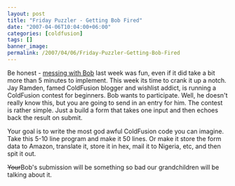 ```yaml
---
layout: post
title: "Friday Puzzler - Getting Bob Fired"
date: "2007-04-06T10:04:00+06:00"
categories: [coldfusion]
tags: []
banner_image: 
permalink: /2007/04/06/Friday-Puzzler-Getting-Bob-Fired
---
```


Be honest - <a href="http://ray.camdenfamily.com/index.cfm/2007/3/30/Friday-Puzzler--Getting-even-with-Bob">messing with Bob</a> last week was fun, even if it did take a bit more than 5 minutes to implement. This week its time to crank it up a notch. Jay Ramden, famed ColdFusion blogger and wishlist addict, is running a ColdFusion contest for beginners. Bob wants to participate. Well, he doesn't really know this, but you are going to send in an entry for him. The contest is rather simple. Just a build a form that takes one input and then echoes back the result on submit. 

Your goal is to write the most god awful ColdFusion code you can imagine. Take this 5-10 line program and make it 50 lines. Or make it store the form data to Amazon, translate it, store it in hex, mail it to Nigeria, etc, and then spit it out. 

<strike>Your</strike>Bob's submission will be something so bad our grandchildren will be talking about it.